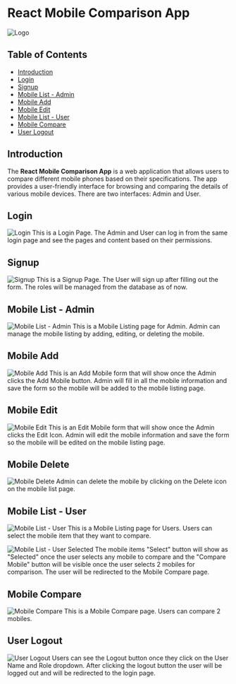 # React Mobile Comparison App

![Logo](./frontend/public/logo.svg)

## Table of Contents
- [Introduction](#introduction)
- [Login](#login)
- [Signup](#signup)
- [Mobile List - Admin](#mobile-list---admin)
- [Mobile Add](#mobile-add)
- [Mobile Edit](#mobile-edit)
- [Mobile List - User](#mobile-list---user)
- [Mobile Compare](#mobile-compare)
- [User Logout](#user-logout)

## Introduction
The **React Mobile Comparison App** is a web application that allows users to compare different mobile phones based on their specifications. The app provides a user-friendly interface for browsing and comparing the details of various mobile devices. There are two interfaces: Admin and User.

## Login
![Login](./frontend/public/ss/SS1.png)
This is a Login Page. The Admin and User can log in from the same login page and see the pages and content based on their permissions.

## Signup
![Signup](./frontend/public/ss/SS2.png)
This is a Signup Page. The User will sign up after filling out the form. The roles will be managed from the database as of now.

## Mobile List - Admin
![Mobile List - Admin](./frontend/public/ss/SS3.png)
This is a Mobile Listing page for Admin. Admin can manage the mobile listing by adding, editing, or deleting the mobile.

## Mobile Add
![Mobile Add](./frontend/public/ss/SS4.png)
This is an Add Mobile form that will show once the Admin clicks the Add Mobile button. Admin will fill in all the mobile information and save the form so the mobile will be added to the mobile listing page.

## Mobile Edit
![Mobile Edit](./frontend/public/ss/SS5.png)
This is an Edit Mobile form that will show once the Admin clicks the Edit Icon. Admin will edit the mobile information and save the form so the mobile will be edited on the mobile listing page.

## Mobile Delete
![Mobile Delete](./frontend/public/ss/SS3.png)
Admin can delete the mobile by clicking on the Delete icon on the mobile list page.

## Mobile List - User
![Mobile List - User](./frontend/public/ss/SS7.png)
This is a Mobile Listing page for Users. Users can select the mobile item that they want to compare.

![Mobile List - User Selected](./frontend/public/ss/SS8.png)
The mobile items "Select" button will show as "Selected" once the user selects any mobile to compare and the "Compare Mobile" button will be visible once the user selects 2 mobiles for comparison. The user will be redirected to the Mobile Compare page.

## Mobile Compare
![Mobile Compare](./frontend/public/ss/SS9.png)
This is a Mobile Compare page. Users can compare 2 mobiles.

## User Logout
![User Logout](./frontend/public/ss/SS6.png)
Users can see the Logout button once they click on the User Name and Role dropdown. After clicking the logout button the user will be logged out and will be redirected to the login page.
